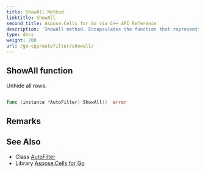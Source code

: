 ```yaml
---
title: ShowAll Method 
linktitle: ShowAll
second_title: Aspose.Cells for Go via C++ API Reference
description: 'ShowAll method. Encapsulates the function that represents showall in Go.'
type: docs
weight: 200
url: /go-cpp/autofilter/showall/
---
```


## ShowAll function

Unhide all rows.

```go

func (instance *AutoFilter) ShowAll()  error

```

## Remarks


## See Also

* Class [AutoFilter](../)
* Library [Aspose.Cells for Go](../../)
